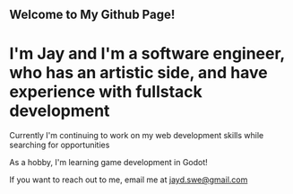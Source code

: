 ## Welcome to My Github Page!

# I'm Jay and I'm a software engineer, who has an artistic side, and have experience with fullstack development

Currently I'm continuing to work on my web development skills while searching for opportunities

As a hobby, I'm learning game development in Godot!

If you want to reach out to me, email me at jayd.swe@gmail.com
